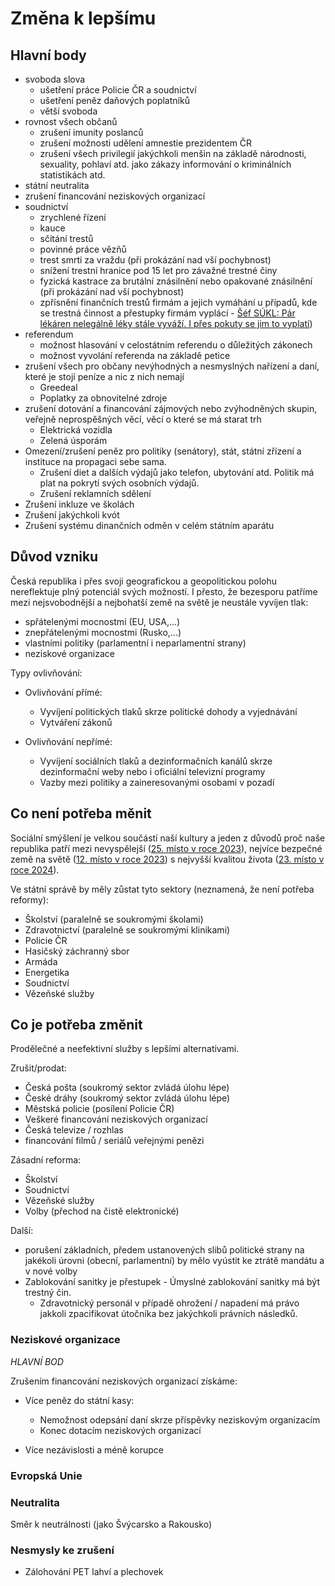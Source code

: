 # Změna k lepšímu

## Hlavní body

-   svoboda slova
    -   ušetření práce Policie ČR a soudnictví
    -   ušetření peněz daňových poplatníků
    -   větší svoboda
-   rovnost všech občanů
    -   zrušení imunity poslanců
    -   zrušení možnosti udělení amnestie prezidentem ČR
    -   zrušení všech privilegií jakýchkoli menšin na základě národnosti, sexuality, pohlaví atd. jako zákazy informování o kriminálních statistikách atd.
-   státní neutralita
-   zrušení financování neziskových organizací
-   soudnictví
    -   zrychlené řízení
    -   kauce
    -   sčítání trestů
    -   povinné práce vězňů
    -   trest smrti za vraždu (při prokázání nad vší pochybnost)
    -   snížení trestní hranice pod 15 let pro závažné trestné činy
    -   fyzická kastrace za brutální znásilnění nebo opakované znásilnění (při prokázání nad vší pochybnost)
    -   zpřísnění finančních trestů firmám a jejich vymáhání u případů, kde se trestná činnost a přestupky firmám vyplácí - [Šéf SÚKL: Pár lékáren nelegálně léky stále vyváží. I přes pokuty se jim to vyplatí](https://www.novinky.cz/clanek/domaci-sef-sukl-par-lekaren-nelegalne-leky-stale-vyvazi-i-pres-pokuty-se-jim-to-vyplati-40491082))
-   referendum
    -   možnost hlasování v celostátním referendu o důležitých zákonech
    -   možnost vyvolání referenda na základě petice
-   zrušení všech pro občany nevýhodných a nesmyslných nařízení a daní, které je stojí peníze a nic z nich nemají
    -   Greedeal
    -   Poplatky za obnovitelné zdroje
-   zrušení dotování a financování zájmových nebo zvýhodněných skupin, veřejně neprospěšných věcí, věcí o které se má starat trh
    -   Elektrická vozidla
    -   Zelená úsporám
-   Omezení/zrušení peněz pro politiky (senátory), stát, státní zřízení a instituce na propagaci sebe sama.
    -   Zrušení diet a dalších výdajů jako telefon, ubytování atd. Politik má plat na pokrytí svých osobních výdajů.
    -   Zrušení reklamních sdělení
-   Zrušení inkluze ve školách
-   Zrušení jakýchkoli kvót
-   Zrušení systému dinančních odměn v celém státním aparátu

## Důvod vzniku

Česká republika i přes svoji geografickou a geopolitickou polohu nereflektuje plný potenciál svých možností. I přesto, že bezesporu patříme mezi nejsvobodnější a nejbohatší země na světě je neustále vyvíjen tlak:

-   spřátelenými mocnostmi (EU, USA,...)
-   znepřátelenými mocnostmi (Rusko,...)
-   vlastními politiky (parlamentní i neparlamentní strany)
-   neziskové organizace

Typy ovlivňování:

-   Ovlivňování přímé:

    -   Vyvíjení politických tlaků skrze politické dohody a vyjednávání
    -   Vytváření zákonů

-   Ovlivňování nepřímé:

    -   Vyvíjení sociálních tlaků a dezinformačních kanálů skrze dezinformační weby nebo i oficiální televizní programy
    -   Vazby mezi politiky a zaineresovanými osobami v pozadí

## Co není potřeba měnit

Sociální smýšlení je velkou součástí naší kultury a jeden z důvodů proč naše republika patří mezi nevyspělejší ([25. místo v roce 2023](https://gfmag.com/data/non-economic-data/most-advanced-countries-in-the-world/)), nejvíce bezpečné země na světě ([12. místo v roce 2023](https://worldpopulationreview.com/country-rankings/safest-countries-in-the-world)) s nejvyšší kvalitou života ([23. místo v roce 2024](https://www.numbeo.com/quality-of-life/rankings_by_country.jsp)).

Ve státní správě by měly zůstat tyto sektory (neznamená, že není potřeba reformy):

-   Školství (paralelně se soukromými školami)
-   Zdravotnictví (paralelně se soukromými klinikami)
-   Policie ČR
-   Hasičský záchranný sbor
-   Armáda
-   Energetika
-   Soudnictví
-   Vězeňské služby

## Co je potřeba změnit

Prodělečné a neefektivní služby s lepšími alternativami.

Zrušit/prodat:

-   Česká pošta (soukromý sektor zvládá úlohu lépe)
-   České dráhy (soukromý sektor zvládá úlohu lépe)
-   Městská policie (posílení Policie ČR)
-   Veškeré financování neziskových organizací
-   Česká televize / rozhlas
-   financování filmů / seriálů veřejnými penězi

Zásadní reforma:

-   Školství
-   Soudnictví
-   Vězeňské služby
-   Volby (přechod na čistě elektronické)

Další:

-   porušení základních, předem ustanovených slibů politické strany na jakékoli úrovni (obecní, parlamentní) by mělo vyústit ke ztrátě mandátu a v nové volby
-   Zablokování sanitky je přestupek - Úmyslné zablokování sanitky má být trestný čin.
    -  Zdravotnický personál v případě ohrožení / napadení má právo jakkoli zpacifikovat útočníka bez jakýchkoli právních následků.

### Neziskové organizace

_HLAVNÍ BOD_

Zrušením financování neziskových organizací získáme:

-   Více peněz do státní kasy:

    -   Nemožnost odepsání daní skrze příspěvky neziskovým organizacím
    -   Konec dotacím neziskových organizací

-   Více nezávislosti a méně korupce

### Evropská Unie

### Neutralita

Směr k neutrálnosti (jako Švýcarsko a Rakousko)

### Nesmysly ke zrušení

-  Zálohování PET lahví a plechovek
